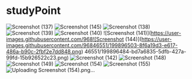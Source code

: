 # studyPoint

![Screenshot (137)](https://user-images.githubusercontent.com/96846551/199891592-8df92f31-9ae6-43f6-b75f-6a24b6f007f5.png)
![Screenshot (145)](https://user-images.githubusercontent.com/96846551/199896437-d48e7e2c-0c6a-42bc-bd6c-42eeaf65098a.png)
![Screenshot (138)](https://user-images.githubusercontent.com/96846551/199896452-922d932e-f677-4b70-895b-b9c46a63724f.png)
![Screenshot (139)](https://user-images.githubusercontent.com/96846551/199896471-eed4fd2f-83c4-4b15-9c26-2c5b53e9dc8d.png)
![Screenshot (140)](https://user-images.githubusercontent.com/96846551/199896478-0e42ef8f-5e54-4213-b550-ba07a660b5f5.png)
![Screenshot (141)](https://user-images.githubusercontent.com/968![Screenshot (144)](https://user-images.githubusercontent.com/96846551/199896503-8f6a19d3-e617-486a-b90c-2fbf2e7dd848.png)
46551/199896484-bd7a6835-5dfb-427a-99fd-15b926522c23.png)
![Screenshot (142)](https://user-images.githubusercontent.com/96846551/199896491-bb386227-dd31-466e-981a-ad00ad96c917.png)
![Screenshot (148)](https://user-images.githubusercontent.com/96846551/199899916-0e763e03-2517-473b-b2c8-a3d1abc6d77d.png)
![Screenshot (149)](https://user-images.githubusercontent.com/96846551/199900048-8c783038-8e73-4f0f-bc9f-702ffd207439.png)
![Screenshot (154)](https://user-images.githubusercontent.com/96846551/199942439-9fced54c-cf67-45a5-b1f4-e9ed7ca2ef03.png)
![Screenshot (155)](https://user-images.githubusercontent.com/96846551/199942421-dde686e8-e27b-4bc3-9b4f-22671f18df7b.png)
![Uploading Screenshot (154).png…]()
